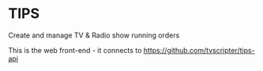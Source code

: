 # TIPS
Create and manage TV & Radio show running orders

This is the web front-end - it connects to https://github.com/tvscripter/tips-api

